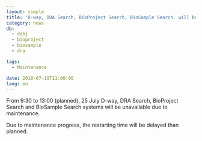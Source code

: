 ```yaml
---
layout: simple
title: 'D-way, DRA Search, BioProject Search, BioSample Search  will be unavailable (9:30 - 13:00 25 July)'
category: news
db:
  - ddbj
  - bioproject
  - biosample
  - dra

tags:
  - Maintenance

date: 2018-07-19T11:00:00
lang: en
---
```


<p>From 9:30 to 13:00 (planned), 25 July D-way, DRA Search, BioProject Search and BioSample Search systems will be unavailable due to maintenance.</p>

<p>Due to maintenance progress, the restarting time will be delayed than planned.</p>
